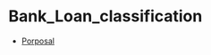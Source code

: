 # Bank_Loan_classification

- [Porposal](https://github.com/iamal95/Bank_Loan_classification/blob/main/Proposal.md)
